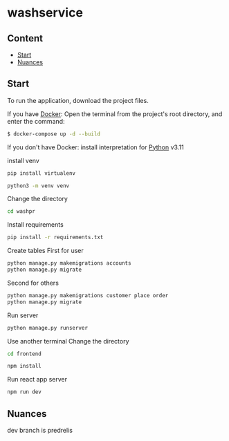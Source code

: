 # washservice

## Content

- [Start](#start)
- [Nuances](#nuances)

## <a id="start">Start</a>
To run the application, download the project files.

If you have [Docker](https://docker.com/):
Open the terminal from the project's root directory, and enter the command:

```sh
$ docker-compose up -d --build
```

If you don't have Docker:
install interpretation for [Python](https://www.python.org/downloads/release/python-3110/) v3.11

install venv

```sh
pip install virtualenv
```
```sh
python3 -m venv venv
```

Change the directory
```sh
cd washpr
```
Install requirements
```sh
pip install -r requirements.txt
```

Create tables
First for user
```sh
python manage.py makemigrations accounts
python manage.py migrate
```
Second for others
```sh
python manage.py makemigrations customer place order
python manage.py migrate
```

Run server
```sh
python manage.py runserver
```

Use another terminal
Change the directory
```sh
cd frontend
```

```sh
npm install
```

Run react app server
```sh
npm run dev
```

## <a id="nuances">Nuances</a>

dev branch is predrelis